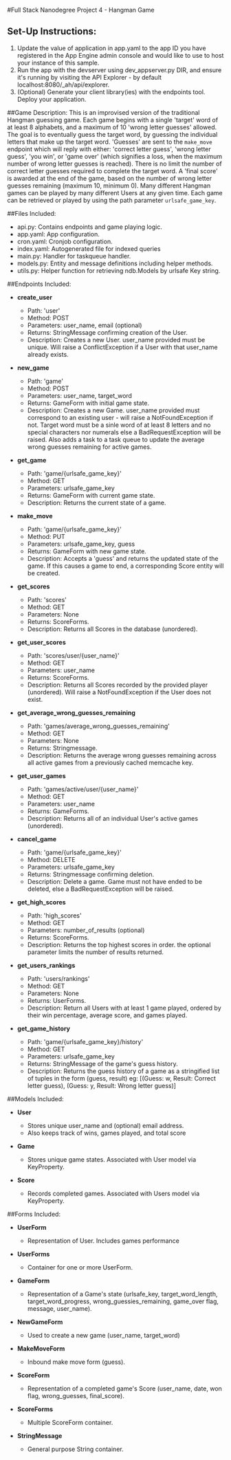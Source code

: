 #Full Stack Nanodegree Project 4 - Hangman Game

## Set-Up Instructions:
1.  Update the value of application in app.yaml to the app ID you have registered
 in the App Engine admin console and would like to use to host your instance of this sample.
1.  Run the app with the devserver using dev_appserver.py DIR, and ensure it's
 running by visiting the API Explorer - by default localhost:8080/_ah/api/explorer.
1.  (Optional) Generate your client library(ies) with the endpoints tool.
 Deploy your application.
 

##Game Description:
This is an improvised version of the traditional Hangman guessing game. Each game begins 
with a single 'target' word of at least 8 alphabets, and a maximum of 10 'wrong letter guesses' 
allowed. The goal is to eventually guess the target word, by guessing the individual letters 
that make up the target word. 'Guesses' are sent to the `make_move` endpoint which will reply
with either: 'correct letter guess', 'wrong letter guess', 'you win', or 'game over' (which 
signifies a loss, when the maximum number of wrong letter guesses is reached). There is no limit 
the number of correct letter guesses required to complete the target word. A 'final score' is awarded 
at the end of the game, based on the number of wrong letter guesses remaining (maximum 10, minimum 0). 
Many different Hangman games can be played by many different Users at any given time. Each game 
can be retrieved or played by using the path parameter `urlsafe_game_key`.


##Files Included:
 - api.py: Contains endpoints and game playing logic.
 - app.yaml: App configuration.
 - cron.yaml: Cronjob configuration.
 - index.yaml: Autogenerated file for indexed queries
 - main.py: Handler for taskqueue handler.
 - models.py: Entity and message definitions including helper methods.
 - utils.py: Helper function for retrieving ndb.Models by urlsafe Key string.


##Endpoints Included:
 - **create_user**
    - Path: 'user'
    - Method: POST
    - Parameters: user_name, email (optional)
    - Returns: StringMessage confirming creation of the User.
    - Description: Creates a new User. user_name provided must be unique. Will 
    raise a ConflictException if a User with that user_name already exists.
    
 - **new_game**
    - Path: 'game'
    - Method: POST
    - Parameters: user_name, target_word
    - Returns: GameForm with initial game state.
    - Description: Creates a new Game. user_name provided must correspond to an
    existing user - will raise a NotFoundException if not. Target word must be a sinle word of at 
    least 8 letters and no special characters nor numerals else a BadRequestException will be raised. 
    Also adds a task to a task queue to update the average wrong guesses remaining for active games.
     
 - **get_game**
    - Path: 'game/{urlsafe_game_key}'
    - Method: GET
    - Parameters: urlsafe_game_key
    - Returns: GameForm with current game state.
    - Description: Returns the current state of a game.
    
 - **make_move**
    - Path: 'game/{urlsafe_game_key}'
    - Method: PUT
    - Parameters: urlsafe_game_key, guess
    - Returns: GameForm with new game state.
    - Description: Accepts a 'guess' and returns the updated state of the game.
    If this causes a game to end, a corresponding Score entity will be created.
    
 - **get_scores**
    - Path: 'scores'
    - Method: GET
    - Parameters: None
    - Returns: ScoreForms.
    - Description: Returns all Scores in the database (unordered).
    
 - **get_user_scores**
    - Path: 'scores/user/{user_name}'
    - Method: GET
    - Parameters: user_name
    - Returns: ScoreForms. 
    - Description: Returns all Scores recorded by the provided player (unordered).
    Will raise a NotFoundException if the User does not exist.
    
 - **get_average_wrong_guesses_remaining**
    - Path: 'games/average_wrong_guesses_remaining'
    - Method: GET
    - Parameters: None
    - Returns: Stringmessage. 
    - Description: Returns the average wrong guesses remaining across all active games from a 
    previously cached memcache key.

 - **get_user_games**
    - Path: 'games/active/user/{user_name}'
    - Method: GET
    - Parameters: user_name
    - Returns: GameForms.
    - Description: Returns all of an individual User's active games (unordered).

 - **cancel_game**
    - Path: 'game/{urlsafe_game_key}'
    - Method: DELETE
    - Parameters: urlsafe_game_key
    - Returns: Stringmessage confirming deletion.
    - Description: Delete a game. Game must not have ended to be deleted, else a 
    BadRequestException will be raised.

 - **get_high_scores**
    - Path: 'high_scores'
    - Method: GET
    - Parameters: number_of_results (optional)
    - Returns: ScoreForms.
    - Description: Returns the top highest scores in order. the optional parameter limits 
    the number of results returned.

 - **get_users_rankings**
    - Path: 'users/rankings'
    - Method: GET
    - Parameters: None
    - Returns: UserForms.
    - Description: Return all Users with at least 1 game played, ordered by their win percentage, 
    average score, and games played.

 - **get_game_history**
    - Path: 'game/{urlsafe_game_key}/history'
    - Method: GET
    - Parameters: urlsafe_game_key
    - Returns: StringMessage of the game's guess history.
    - Description: Returns the guess history of a game as a stringified list of tuples in the form (guess, result) 
    eg: [(Guess: w, Result: Correct letter guess), (Guess: y, Result: Wrong letter guess)]


##Models Included:
 - **User**
    - Stores unique user_name and (optional) email address.
    - Also keeps track of wins, games played, and total score
    
 - **Game**
    - Stores unique game states. Associated with User model via KeyProperty.
    
 - **Score**
    - Records completed games. Associated with Users model via KeyProperty.

   
##Forms Included:
 - **UserForm**
    - Representation of User. Includes games performance

 - **UserForms**
    - Container for one or more UserForm.

 - **GameForm**
    - Representation of a Game's state (urlsafe_key, target_word_length, target_word_progress, 
    wrong_guessies_remaining, game_over flag, message, user_name).

 - **NewGameForm**
    - Used to create a new game (user_name, target_word)

 - **MakeMoveForm**
    - Inbound make move form (guess).

 - **ScoreForm**
    - Representation of a completed game's Score (user_name, date, won flag,
    wrong_guesses, final_score).

 - **ScoreForms**
    - Multiple ScoreForm container.

 - **StringMessage**
    - General purpose String container.